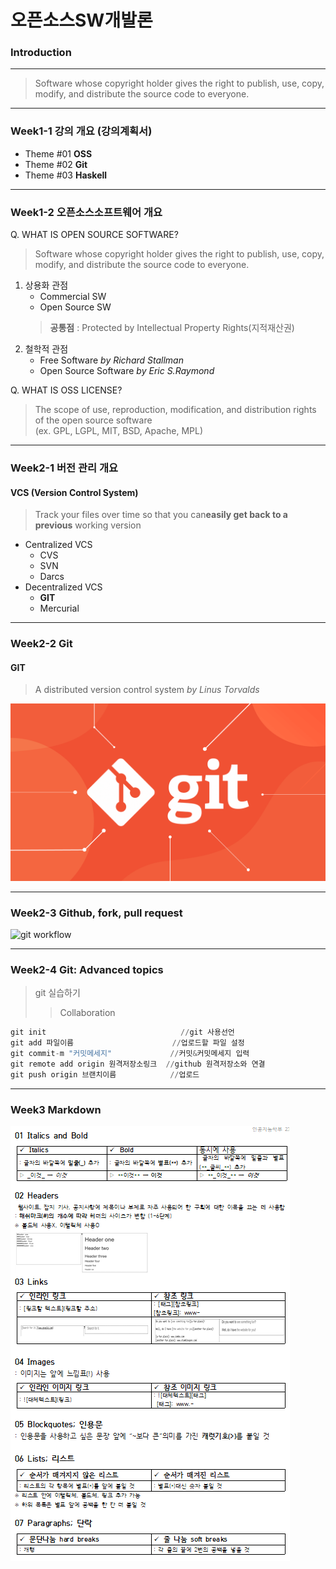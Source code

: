 # 오픈소스SW개발론

### Introduction
-------------
>Software whose copyright holder gives the right to publish, use, copy, modify, and distribute the source code to everyone.

-------------
### Week1-1 강의 개요 (강의계획서)

* Theme #01 **OSS**  
* Theme #02 **Git**  
* Theme #03 **Haskell**

-------------
### Week1-2 오픈소스소프트웨어 개요

Q. WHAT IS OPEN SOURCE SOFTWARE?  
>Software whose copyright holder gives the right to publish, use, copy, modify, and distribute the source code to everyone.

1. 상용화 관점
    * Commercial SW
    * Open Source SW
    > **공통점** : Protected by Intellectual Property Rights(지적재산권)
2. 철학적 관점
    * Free Software _by Richard Stallman_
    * Open Source Software _by Eric S.Raymond_

Q. WHAT IS OSS LICENSE?
> The scope of use, reproduction, modification, and distribution rights of the open source software  
>(ex. GPL, LGPL, MIT, BSD, Apache, MPL)

-------------
### Week2-1 버전 관리 개요
#### VCS (Version Control System)
> Track your files over time so that you can**easily get back to a previous** working version
* Centralized VCS
    * CVS
    * SVN
    * Darcs
* Decentralized VCS
    * **GIT**
    * Mercurial
-------------
### Week2-2 Git
#### GIT
> A distributed version control system _by Linus Torvalds_

[![git 페이지로 이동](git.png)](git-scm.com)

-------------
### Week2-3 Github, fork, pull request

![git workflow](gitworkflow.png)

-------------
### Week2-4 Git: Advanced topics
> git 실습하기
>> Collaboration

```python
git init                              //git 사용선언
git add 파일이름                      //업로드할 파일 설정
git commit-m "커밋메세지"             //커밋&커밋메세지 입력
git remote add origin 원격저장소링크  //github 원격저장소와 연결
git push origin 브랜치이름            //업로드
```
-------------
### Week3 Markdown
![How to markdown](markdown.png)